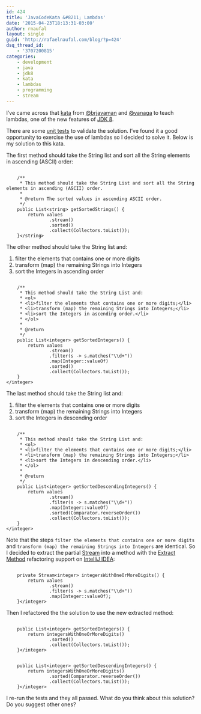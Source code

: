 ```yaml
---
id: 424
title: 'JavaCodeKata &#8211; Lambdas'
date: '2015-04-23T18:13:31-03:00'
author: rnaufal
layout: single
guid: 'http://rafaelnaufal.com/blog/?p=424'
dsq_thread_id:
    - '3707200815'
categories:
    - development
    - java
    - jdk8
    - kata
    - lambdas
    - programming
    - stream
---
```


I’ve came across that [kata](https://github.com/JavaCodeKata/stream-lambda "Lambdas") from [@brjavaman](https://twitter.com/brjavaman "brjavaman") and [@yanaga](https://twitter.com/yanaga "yanaga") to teach lambdas, one of the new features of [JDK 8](http://www.oracle.com/technetwork/java/javase/8-whats-new-2157071.html).

There are some [unit tests](http://junit.org/) to validate the solution. I’ve found it a good opportunity to exercise the use of lambdas so I decided to solve it. Below is my solution to this kata.

The first method should take the String list and sort all the String elements in ascending (ASCII) order:

```

    /**
     * This method should take the String List and sort all the String elements in ascending (ASCII) order.
     *
     * @return The sorted values in ascending ASCII order.
     */
    public List<string> getSortedStrings() {
        return values
                .stream()
                .sorted()
                .collect(Collectors.toList());
    }</string>
```

The other method should take the String list and:

1. filter the elements that contains one or more digits
2. transform (map) the remaining Strings into Integers
3. sort the Integers in ascending order

```
        
    /**
     * This method should take the String List and:
     * <ol>
     * <li>filter the elements that contains one or more digits;</li>
     * <li>transform (map) the remaining Strings into Integers;</li>
     * <li>sort the Integers in ascending order.</li>
     * </ol>
     *
     * @return
     */
    public List<integer> getSortedIntegers() {
        return values
                .stream()
                .filter(s -> s.matches("\\d+"))
                .map(Integer::valueOf)
                .sorted()
                .collect(Collectors.toList());
    }
</integer>
```

The last method should take the String list and:

1. filter the elements that contains one or more digits
2. transform (map) the remaining Strings into Integers
3. sort the Integers in descending order

```
    
    /**
     * This method should take the String List and:
     * <ol>
     * <li>filter the elements that contains one or more digits;</li>
     * <li>transform (map) the remaining Strings into Integers;</li>
     * <li>sort the Integers in descending order.</li>
     * </ol>
     *
     * @return
     */
    public List<integer> getSortedDescendingIntegers() {
        return values
                .stream()
                .filter(s -> s.matches("\\d+"))
                .map(Integer::valueOf)
                .sorted(Comparator.reverseOrder())
                .collect(Collectors.toList());
    }
</integer>
```

Note that the steps `filter the elements that contains one or more digits` and `transform (map) the remaining Strings into Integers` are identical. So I decided to extract the partial [Stream](http://docs.oracle.com/javase/8/docs/api/java/util/stream/Stream.html "Stream") into a method with the [Extract Method](http://refactoring.com/catalog/extractMethod.html "Extract Method") refactoring support on [IntelliJ IDEA](https://www.jetbrains.com/idea/ "IntelliJ IDEA"):

```

    private Stream<integer> integersWithOneOrMoreDigits() {
        return values
                .stream()
                .filter(s -> s.matches("\\d+"))
                .map(Integer::valueOf);
    }</integer>
```

Then I refactored the the solution to use the new extracted method:

```
    
    public List<integer> getSortedIntegers() {
        return integersWithOneOrMoreDigits()
                .sorted()
                .collect(Collectors.toList());
    }</integer>
```

```

    public List<integer> getSortedDescendingIntegers() {
        return integersWithOneOrMoreDigits()
                .sorted(Comparator.reverseOrder())
                .collect(Collectors.toList());
    }</integer>
```

I re-run the tests and they all passed. What do you think about this solution? Do you suggest other ones?